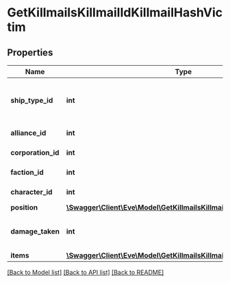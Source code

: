 # GetKillmailsKillmailIdKillmailHashVictim

## Properties
Name | Type | Description | Notes
------------ | ------------- | ------------- | -------------
**ship_type_id** | **int** | The ship that the victim was piloting and was destroyed | 
**alliance_id** | **int** | alliance_id integer | [optional] 
**corporation_id** | **int** | corporation_id integer | [optional] 
**faction_id** | **int** | faction_id integer | [optional] 
**character_id** | **int** | character_id integer | [optional] 
**position** | [**\Swagger\Client\Eve\Model\GetKillmailsKillmailIdKillmailHashPosition**](GetKillmailsKillmailIdKillmailHashPosition.md) |  | [optional] 
**damage_taken** | **int** | How much total damage was taken by the victim | 
**items** | [**\Swagger\Client\Eve\Model\GetKillmailsKillmailIdKillmailHashItem[]**](GetKillmailsKillmailIdKillmailHashItem.md) | items array | [optional] 

[[Back to Model list]](../README.md#documentation-for-models) [[Back to API list]](../README.md#documentation-for-api-endpoints) [[Back to README]](../README.md)


